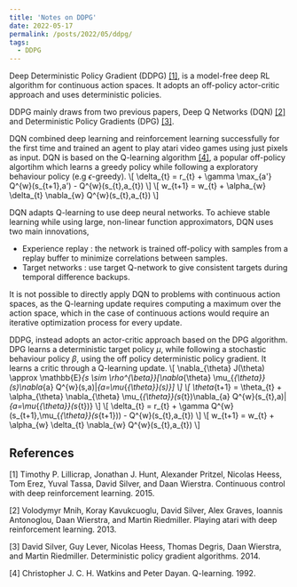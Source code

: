 ```yaml
---
title: 'Notes on DDPG'
date: 2022-05-17
permalink: /posts/2022/05/ddpg/
tags:
  - DDPG
---
```

Deep Deterministic Policy Gradient (DDPG) [[1]](#1), is a model-free deep RL algorithm for continuous action spaces. It adopts an off-policy actor-critic
approach and uses deterministic policies.

DDPG mainly draws from two previous papers, Deep Q Networks (DQN) [[2]](#2) and Deterministic Policy Gradients (DPG) [[3]](#3).

DQN combined deep learning and reinforcement learning successfully for the first time and trained an agent to play atari video games using just pixels as input. DQN is based on the Q-learning algorithm [[4]](#4), a popular off-policy algortihm which learns a greedy policy while following a exploratory behaviour policy (e.g $\epsilon$-greedy).
\\[ \delta_{t} = r_{t} + \gamma \max_{a'} Q^{w}(s_{t+1},a') - Q^{w}(s_{t},a_{t}) \\]
\\[ w_{t+1} = w_{t} + \alpha_{w} \delta_{t} \nabla_{w} Q^{w}(s_{t},a_{t}) \\]

DQN adapts Q-learning to use deep neural networks. To achieve stable learning while using large, non-linear function approximators, DQN uses two main innovations, 
- Experience replay : the network is trained off-policy with samples from a replay buffer to minimize correlations between samples.
- Target networks : use target Q-network to give consistent targets during temporal difference backups.

It is not possible to directly apply DQN to problems with continuous action spaces, as the Q-learning update requires computing a maximum over the action space, which in the case of continuous actions would require an iterative optimization process for every update.

DDPG, instead adopts an actor-critic approach based on the DPG algorithm. DPG learns a deterministic target policy $\mu$, while following a stochastic behaviour policy $\beta$, using the off policy deterministic policy gradient. It learns a critic through a Q-learning update.
\\[ \nabla_{\theta} J(\theta) \approx \mathbb{E}_{s \sim \rho^{\beta}}[\nabla_{\theta} \mu_{_{\theta}}(s)\nabla_{a} Q^{w}(s,a)|_{a=\mu_{_{\theta}}(s)}] \\]
\\[ \theta_{t+1} = \theta_{t} + \alpha_{\theta} \nabla_{\theta} \mu_{_{\theta}}(s_{t})\nabla_{a} Q^{w}(s_{t},a)|_{a=\mu_{_{\theta}}(s_{t})} \\]
\\[ \delta_{t} = r_{t} + \gamma Q^{w}(s_{t+1},\mu_{_{\theta}}(s_{t+1})) - Q^{w}(s_{t},a_{t}) \\]
\\[ w_{t+1} = w_{t} + \alpha_{w} \delta_{t} \nabla_{w} Q^{w}(s_{t},a_{t}) \\]

## References
<a id="1">[1]</a> 
Timothy P. Lillicrap, Jonathan J. Hunt, Alexander Pritzel, Nicolas Heess, Tom Erez, Yuval Tassa, David Silver, and Daan Wierstra. 
Continuous control with deep reinforcement learning. 2015.

<a id="2">[2]</a> 
Volodymyr Mnih, Koray Kavukcuoglu, David Silver, Alex Graves, Ioannis Antonoglou, Daan Wierstra, and Martin Riedmiller.
Playing atari with deep reinforcement learning. 2013.

<a id="3">[3]</a> 
David Silver, Guy Lever, Nicolas Heess, Thomas Degris, Daan Wierstra, and Martin Riedmiller.
Deterministic policy gradient algorithms. 2014.

<a id="4">[4]</a> 
Christopher J. C. H. Watkins and Peter Dayan. Q-learning. 1992.

